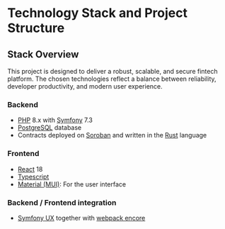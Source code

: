 # Technology Stack and Project Structure

## Stack Overview

This project is designed to deliver a robust, scalable, and secure fintech platform. The chosen technologies reflect a balance between reliability, developer productivity, and modern user experience.

### Backend

- [PHP](https://www.php.net/) 8.x with [Symfony](https://symfony.com/) 7.3
- [PostgreSQL](https://www.postgresql.org/) database
- Contracts deployed on [Soroban](https://stellar.org/soroban) and written in the [Rust](https://www.rust-lang.org/) language

### Frontend

- [React](https://react.dev/) 18
- [Typescript](https://www.typescriptlang.org/)
- [Material (MUI)](https://mui.com/): For the user interface

### Backend / Frontend integration

- [Symfony UX](https://ux.symfony.com/) together with [webpack encore](https://symfony.com/doc/current/frontend/encore/installation.html)



